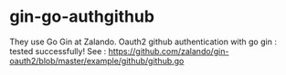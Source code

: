 # gin-go-authgithub
They use Go Gin at Zalando. 
Oauth2 github authentication with go gin : tested successfully!
See :
https://github.com/zalando/gin-oauth2/blob/master/example/github/github.go

